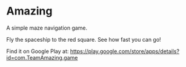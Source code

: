 Amazing
=======

A simple maze navigation game.

Fly the spaceship to the red square. See how fast you can go!

Find it on Google Play at: https://play.google.com/store/apps/details?id=com.TeamAmazing.game
